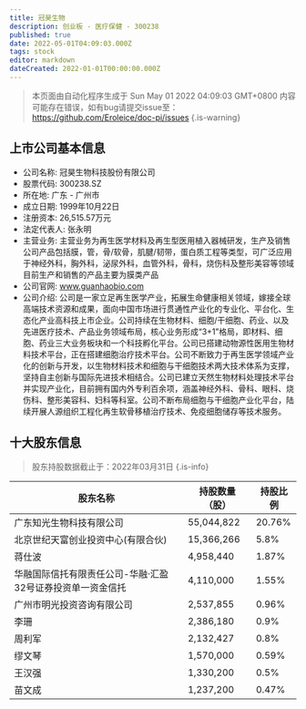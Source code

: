 ```yaml
---
title: 冠昊生物
description: 创业板 - 医疗保健 - 300238
published: true
date: 2022-05-01T04:09:03.000Z
tags: stock
editor: markdown
dateCreated: 2022-01-01T00:00:00.000Z
---
```


> 本页面由自动化程序生成于 Sun May 01 2022 04:09:03 GMT+0800
> 内容可能存在错误，如有bug请提交issue至：https://github.com/Eroleice/doc-pi/issues
{.is-warning}

## 上市公司基本信息
- 公司名称: 冠昊生物科技股份有限公司
- 股票代码: 300238.SZ
- 所在地: 广东 - 广州市
- 成立日期: 1999年10月22日
- 注册资本: 26,515.57万元
- 法定代表人: 张永明
- 主营业务: 主营业务为再生医学材料及再生型医用植入器械研发，生产及销售公司产品包括膜，管，骨/软骨，肌腱/韧带，蛋白质工程等类型，可广泛应用于神经外科，胸外科，泌尿外科，血管外科，骨科，烧伤科及整形美容等领域目前生产和销售的产品主要为膜类产品
- 公司官网: www.guanhaobio.com
- 公司介绍: 公司是一家立足再生医学产业，拓展生命健康相关领域，嫁接全球高端技术资源和成果，面向中国市场进行贯通性产业化的专业化、平台化、生态化产业高科技上市企业。公司持续在生物材料、细胞/干细胞、药业、以及先进医疗技术、产品业务领域布局，核心业务形成“3+1”格局，即材料、细胞、药业三大业务板块和一个科技孵化平台。公司已搭建动物源性医用生物材料技术平台，正在搭建细胞治疗技术平台。公司不断致力于再生医学领域产业化的创新与开发，以生物材料技术和细胞与干细胞技术两大技术体系为支撑，坚持自主创新与国际先进技术相结合。公司已建立天然生物材料处理技术平台并实现产业化，目前拥有国内外专利百余项，涵盖神经外科、骨科、眼科、烧伤科、整形美容科、妇科等科室。公司不断布局细胞与干细胞产业化平台，陆续开展人源组织工程化再生软骨移植治疗技术、免疫细胞储存等技术服务。


## 十大股东信息
> 股东持股数据截止于：2022年03月31日
{.is-info}

| 股东名称 | 持股数量（股） | 持股比例 |
| --- | --- | --- |
| 广东知光生物科技有限公司 | 55,044,822 | 20.76% |
| 北京世纪天富创业投资中心(有限合伙) | 15,366,266 | 5.8% |
| 蒋仕波 | 4,958,440 | 1.87% |
| 华融国际信托有限责任公司-华融·汇盈32号证券投资单一资金信托 | 4,110,000 | 1.55% |
| 广州市明光投资咨询有限公司 | 2,537,855 | 0.96% |
| 李珊 | 2,386,180 | 0.9% |
| 周利军 | 2,132,427 | 0.8% |
| 缪文琴 | 1,570,000 | 0.59% |
| 王汉强 | 1,330,200 | 0.5% |
| 苗文成 | 1,237,200 | 0.47% |




